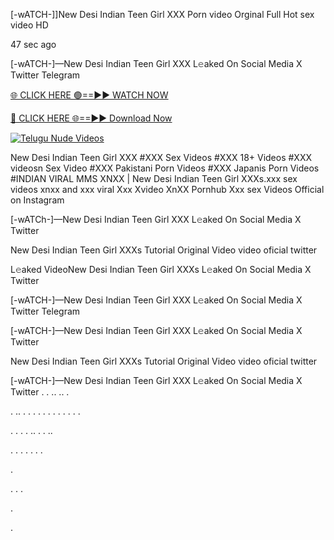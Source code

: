 [-wATCH-]]New Desi Indian Teen Girl XXX Porn video Orginal Full Hot sex video HD

47 sec ago

[-wATCH-]—New Desi Indian Teen Girl XXX L𝚎aked On Social Media X Twitter Telegram

[🌐 CLICK HERE 🟢==►► WATCH NOW](https://viral-xone.blogspot.com/2025/01/valovideo.html)

[🔴 CLICK HERE 🌐==►► Download Now](https://viral-xone.blogspot.com/2025/01/valovideo.html)

[![Telugu Nude Videos](https://i.imgur.com/dJHk4Zq.gif)](https://viral-xone.blogspot.com/2025/01/valovideo.html)

New Desi Indian Teen Girl XXX #XXX Sex Videos #XXX 18+ Videos #XXX videosn Sex Video #XXX Pakistani Porn Videos #XXX Japanis Porn Videos #INDIAN VIRAL MMS XNXX | New Desi Indian Teen Girl XXXs.xxx sex videos xnxx and xxx viral Xxx Xvideo XnXX Pornhub Xxx sex Videos Official on Instagram

[-wATCh-]—New Desi Indian Teen Girl XXX L𝚎aked On Social Media X Twitter

New Desi Indian Teen Girl XXXs Tutorial Original Video video oficial twitter

L𝚎aked VideoNew Desi Indian Teen Girl XXXs L𝚎aked On Social Media X Twitter

[-wATCH-]—New Desi Indian Teen Girl XXX L𝚎aked On Social Media X Twitter Telegram

[-wATCH-]—New Desi Indian Teen Girl XXX L𝚎aked On Social Media X Twitter

New Desi Indian Teen Girl XXXs Tutorial Original Video video oficial twitter

[-wATCH-]—New Desi Indian Teen Girl XXX L𝚎aked On Social Media X Twitter
.
.
..
..
.

.
..
.
.
.
.
.
.
.
.
.
.
.
.

.
.
.
.
..
.
.
..




.
.
.
.
.
.
.

.

.
.
.

.

.
